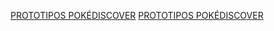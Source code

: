 [PROTOTIPOS POKÉDISCOVER](https://www.figma.com/file/aIfh7zOWjTYdWvJKqgHAFcbk/Main-interaction?node-id=0%3A1)
[PROTOTIPOS POKÉDISCOVER](https://www.figma.com/file/aIfh7zOWjTYdWvJKqgHAFcbk/Main-interaction?node-id=0%3A1)